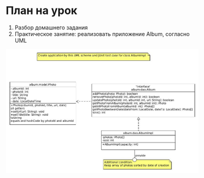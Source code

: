 # План на урок <br/>
1. Разбор домашнего задания  <br/>
2. Практическое занятие: реализовать приложение Album, согласно UML  <br/>
<img src="code/album.jpg" alt="UML for Album application"/>
